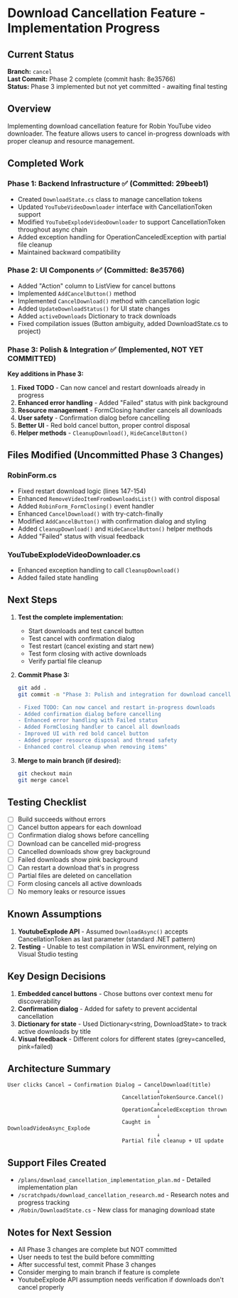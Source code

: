 # Download Cancellation Feature - Implementation Progress

## Current Status
**Branch:** `cancel`  
**Last Commit:** Phase 2 complete (commit hash: 8e35766)  
**Status:** Phase 3 implemented but not yet committed - awaiting final testing

## Overview
Implementing download cancellation feature for Robin YouTube video downloader. The feature allows users to cancel in-progress downloads with proper cleanup and resource management.

## Completed Work

### Phase 1: Backend Infrastructure ✅ (Committed: 29beeb1)
- Created `DownloadState.cs` class to manage cancellation tokens
- Updated `YouTubeVideoDownloader` interface with CancellationToken support
- Modified `YouTubeExplodeVideoDownloader` to support CancellationToken throughout async chain
- Added exception handling for OperationCanceledException with partial file cleanup
- Maintained backward compatibility

### Phase 2: UI Components ✅ (Committed: 8e35766)
- Added "Action" column to ListView for cancel buttons
- Implemented `AddCancelButton()` method
- Implemented `CancelDownload()` method with cancellation logic
- Added `UpdateDownloadStatus()` for UI state changes
- Added `activeDownloads` Dictionary to track downloads
- Fixed compilation issues (Button ambiguity, added DownloadState.cs to project)

### Phase 3: Polish & Integration ✅ (Implemented, NOT YET COMMITTED)
**Key additions in Phase 3:**
1. **Fixed TODO** - Can now cancel and restart downloads already in progress
2. **Enhanced error handling** - Added "Failed" status with pink background
3. **Resource management** - FormClosing handler cancels all downloads
4. **User safety** - Confirmation dialog before cancelling
5. **Better UI** - Red bold cancel button, proper control disposal
6. **Helper methods** - `CleanupDownload()`, `HideCancelButton()`

## Files Modified (Uncommitted Phase 3 Changes)

### RobinForm.cs
- Fixed restart download logic (lines 147-154)
- Enhanced `RemoveVideoItemFromDownloadsList()` with control disposal
- Added `RobinForm_FormClosing()` event handler
- Enhanced `CancelDownload()` with try-catch-finally
- Modified `AddCancelButton()` with confirmation dialog and styling
- Added `CleanupDownload()` and `HideCancelButton()` helper methods
- Added "Failed" status with visual feedback

### YouTubeExplodeVideoDownloader.cs
- Enhanced exception handling to call `CleanupDownload()`
- Added failed state handling

## Next Steps

1. **Test the complete implementation:**
   - Start downloads and test cancel button
   - Test cancel with confirmation dialog
   - Test restart (cancel existing and start new)
   - Test form closing with active downloads
   - Verify partial file cleanup

2. **Commit Phase 3:**
   ```bash
   git add .
   git commit -m "Phase 3: Polish and integration for download cancellation
   
   - Fixed TODO: Can now cancel and restart in-progress downloads
   - Added confirmation dialog before cancelling
   - Enhanced error handling with Failed status
   - Added FormClosing handler to cancel all downloads
   - Improved UI with red bold cancel button
   - Added proper resource disposal and thread safety
   - Enhanced control cleanup when removing items"
   ```

3. **Merge to main branch (if desired):**
   ```bash
   git checkout main
   git merge cancel
   ```

## Testing Checklist

- [ ] Build succeeds without errors
- [ ] Cancel button appears for each download
- [ ] Confirmation dialog shows before cancelling
- [ ] Download can be cancelled mid-progress
- [ ] Cancelled downloads show grey background
- [ ] Failed downloads show pink background
- [ ] Can restart a download that's in progress
- [ ] Partial files are deleted on cancellation
- [ ] Form closing cancels all active downloads
- [ ] No memory leaks or resource issues

## Known Assumptions

1. **YoutubeExplode API** - Assumed `DownloadAsync()` accepts CancellationToken as last parameter (standard .NET pattern)
2. **Testing** - Unable to test compilation in WSL environment, relying on Visual Studio testing

## Key Design Decisions

1. **Embedded cancel buttons** - Chose buttons over context menu for discoverability
2. **Confirmation dialog** - Added for safety to prevent accidental cancellation
3. **Dictionary for state** - Used Dictionary<string, DownloadState> to track active downloads by title
4. **Visual feedback** - Different colors for different states (grey=cancelled, pink=failed)

## Architecture Summary

```
User clicks Cancel → Confirmation Dialog → CancelDownload(title)
                                               ↓
                                    CancellationTokenSource.Cancel()
                                               ↓
                                    OperationCanceledException thrown
                                               ↓
                                    Caught in DownloadVideoAsync_Explode
                                               ↓
                                    Partial file cleanup + UI update
```

## Support Files Created

- `/plans/download_cancellation_implementation_plan.md` - Detailed implementation plan
- `/scratchpads/download_cancellation_research.md` - Research notes and progress tracking
- `/Robin/DownloadState.cs` - New class for managing download state

## Notes for Next Session

- All Phase 3 changes are complete but NOT committed
- User needs to test the build before committing
- After successful test, commit Phase 3 changes
- Consider merging to main branch if feature is complete
- YoutubeExplode API assumption needs verification if downloads don't cancel properly